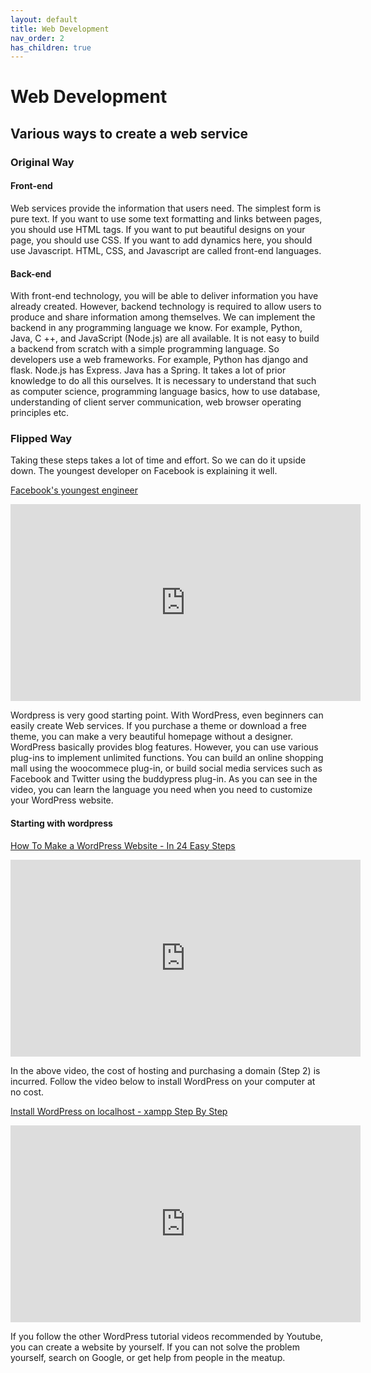 ```yaml
---
layout: default
title: Web Development
nav_order: 2
has_children: true
---
```


# Web Development

## Various ways to create a web service

### Original Way

#### Front-end

Web services provide the information that users need.
The simplest form is pure text.
If you want to use some text formatting and links between pages, you should use HTML tags.
If you want to put beautiful designs on your page, you should use CSS.
If you want to add dynamics here, you should use Javascript.
HTML, CSS, and Javascript are called front-end languages.

#### Back-end

With front-end technology, you will be able to deliver information you have already created.
However, backend technology is required to allow users to produce and share information among themselves.
We can implement the backend in any programming language we know. For example, Python, Java, C ++, and JavaScript (Node.js) are all available.
It is not easy to build a backend from scratch with a simple programming language. So developers use a web frameworks. For example, Python has django and flask. Node.js has Express. Java has a Spring.
It takes a lot of prior knowledge to do all this ourselves. It is necessary to understand that such as computer science, programming language basics, how to use database, understanding of client server communication, web browser operating principles etc.

### Flipped Way

Taking these steps takes a lot of time and effort. So we can do it upside down. The youngest developer on Facebook is explaining it well.

[Facebook's youngest engineer](https://www.youtube.com/watch?v=TUYvX2Kw8Jg)
<iframe width="560" height="315" src="https://www.youtube.com/embed/TUYvX2Kw8Jg" frameborder="0" allow="accelerometer; autoplay; encrypted-media; gyroscope; picture-in-picture" allowfullscreen></iframe>

Wordpress is very good starting point. With WordPress, even beginners can easily create Web services.
If you purchase a theme or download a free theme, you can make a very beautiful homepage without a designer.
WordPress basically provides blog features. However, you can use various plug-ins to implement unlimited functions.
You can build an online shopping mall using the woocommece plug-in, or build social media services such as Facebook and Twitter using the buddypress plug-in.
As you can see in the video, you can learn the language you need when you need to customize your WordPress website.

#### Starting with wordpress

[How To Make a WordPress Website - In 24 Easy Steps](https://www.youtube.com/watch?v=2cbvZf1jIJM)
<iframe width="560" height="315" src="https://www.youtube.com/embed/2cbvZf1jIJM" frameborder="0" allow="accelerometer; autoplay; encrypted-media; gyroscope; picture-in-picture" allowfullscreen></iframe>

In the above video, the cost of hosting and purchasing a domain (Step 2) is incurred. Follow the video below to install WordPress on your computer at no cost.

[Install WordPress on localhost - xampp Step By Step](https://www.youtube.com/watch?v=Gknrbr2Ju8k)
<iframe width="560" height="315" src="https://www.youtube.com/embed/Gknrbr2Ju8k" frameborder="0" allow="accelerometer; autoplay; encrypted-media; gyroscope; picture-in-picture" allowfullscreen></iframe>

If you follow the other WordPress tutorial videos recommended by Youtube, you can create a website by yourself. If you can not solve the problem yourself, search on Google, or get help from people in the meatup.
